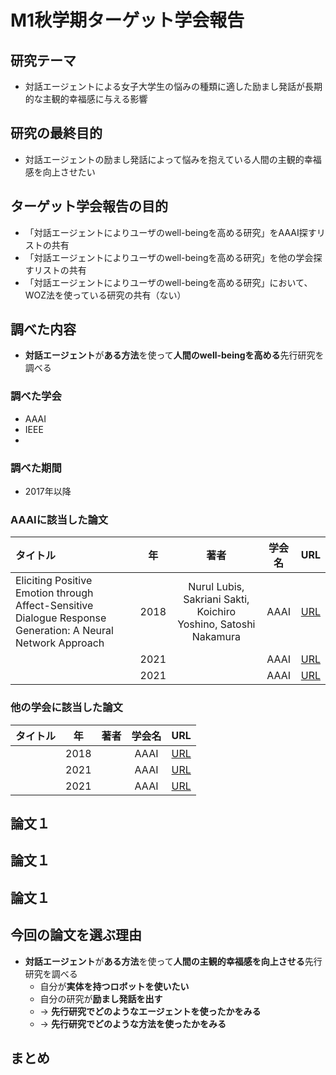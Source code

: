# M1秋学期ターゲット学会報告
## 研究テーマ
- 対話エージェントによる女子大学生の悩みの種類に適した励まし発話が長期的な主観的幸福感に与える影響

## 研究の最終目的
- 対話エージェントの励まし発話によって悩みを抱えている人間の主観的幸福感を向上させたい

## ターゲット学会報告の目的
- 「対話エージェントによりユーザのwell-beingを高める研究」をAAAI探すリストの共有
- 「対話エージェントによりユーザのwell-beingを高める研究」を他の学会探すリストの共有
- 「対話エージェントによりユーザのwell-beingを高める研究」において、WOZ法を使っている研究の共有（ない）

## 調べた内容
- **対話エージェント**が**ある方法**を使って**人間のwell-beingを高める**先行研究を調べる
### 調べた学会
- AAAI
- IEEE
- 
### 調べた期間
- 2017年以降
### AAAIに該当した論文
|タイトル|年|著者|学会名|URL|
|:---|:---:|:---:|:---:|:---:|
|Eliciting Positive Emotion through Affect-Sensitive Dialogue Response Generation: A Neural Network Approach|2018|Nurul Lubis, Sakriani Sakti, Koichiro Yoshino, Satoshi Nakamura|AAAI|[URL]()|
||2021||AAAI|[URL]()|
||2021||AAAI|[URL]()|

### 他の学会に該当した論文
|タイトル|年|著者|学会名|URL|
|:---|:---:|:---:|:---:|:---:|
||2018||AAAI|[URL]()|
||2021||AAAI|[URL]()|
||2021||AAAI|[URL]()|

## 論文１
## 論文１
## 論文１


## 今回の論文を選ぶ理由
- **対話エージェント**が**ある方法**を使って**人間の主観的幸福感を向上させる**先行研究を調べる
  - 自分が**実体を持つロボットを使いたい**
  - 自分の研究が**励まし発話を出す**
  - → **先行研究でどのようなエージェントを使ったかをみる**
  - → **先行研究でどのような方法を使ったかをみる**



## まとめ
### 
